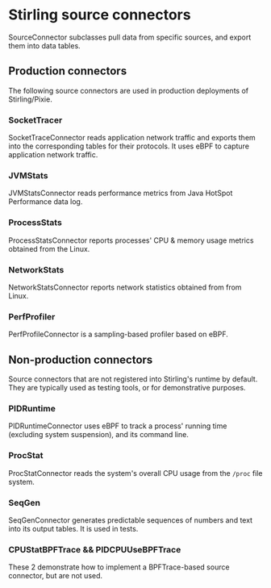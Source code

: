 # Stirling source connectors

SourceConnector subclasses pull data from specific sources, and export them into data tables.

## Production connectors

The following source connectors are used in production deployments of Stirling/Pixie.

### SocketTracer

SocketTraceConnector reads application network traffic and exports them into the corresponding
tables for their protocols. It uses eBPF to capture application network traffic.

### JVMStats

JVMStatsConnector reads performance metrics from Java HotSpot Performance data log.

### ProcessStats

ProcessStatsConnector reports processes' CPU & memory usage metrics obtained from the Linux.

### NetworkStats

NetworkStatsConnector reports network statistics obtained from from Linux.

### PerfProfiler

PerfProfileConnector is a sampling-based profiler based on eBPF.

## Non-production connectors

Source connectors that are not registered into Stirling's runtime by default.
They are typically used as testing tools, or for demonstrative purposes.

### PIDRuntime

PIDRuntimeConnector uses eBPF to track a process' running time (excluding system suspension),
and its command line.

### ProcStat

ProcStatConnector reads the system's overall CPU usage from the `/proc` file system.

### SeqGen

SeqGenConnector generates predictable sequences of numbers and text into its output tables.
It is used in tests.

### CPUStatBPFTrace && PIDCPUUseBPFTrace

These 2 demonstrate how to implement a BPFTrace-based source connector, but are not used.
